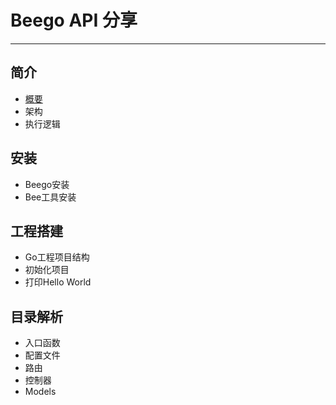 # Beego API 分享

---

## 简介

* [概要](/简介#概要)
* 架构
* 执行逻辑

## 安装

* Beego安装
* Bee工具安装

## 工程搭建

* Go工程项目结构
* 初始化项目
* 打印Hello World

## 目录解析

* 入口函数
* 配置文件
* 路由
* 控制器
* Models




